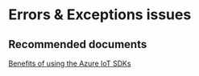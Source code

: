 <properties
	pageTitle="Errors and Exceptions"
	description="Errors and Exceptions"
	service="microsoft.iothub"
	resource="namespaces"
	authors="v-sapsax"
	displayOrder=""
	selfHelpType="generic"
	supportTopicIds="32596605"
	resourceTags=""
	productPesIds="15946"
	cloudEnvironments="public,BlackForest,Fairfax,Mooncake"
/>

# Errors & Exceptions issues

## **Recommended documents**
[Benefits of using the Azure IoT SDKs](https://azure.microsoft.com/en-us/blog/benefits-of-using-the-azure-iot-sdks-in-your-azure-iot-solution/)
